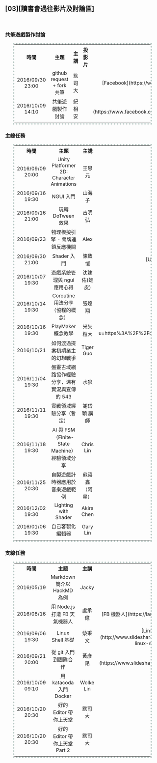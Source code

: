 ## [03][讀書會過往影片及討論區]

<br>
<!--
<center><table style="width:100%; text-align:center; vertical-align:middle;">
<tr>
<td></td>
<td></td>
<td></td>
<td></td>
</tr>
</table></center>
-->

### 共筆遊戲製作討論


<center><table style="width:90%; text-align:center; vertical-align:middle; border: 5px dotted #BACAC6;">

<tr>
<!------------------------------------------------------>
<th style="width:16%;">時間							</th>
<th style="width:16%;">主題							</th>
<th style="width:16%;">主講							</th>
<th style="width:16%;">投影片						</th>
<th style="width:16%;">影片							</th>
<th style="width:16%;">提問交流區						</th>
<!------------------------------------------------------>
</tr>

<tr>
<!------------------------------------------------------>
<td>2016/09/30 23:00</td>
<td>github request + fork 共筆</td>
<td>默司大</td>
<td></td>
<td>[Facebook](https://www.facebook.com/readbook999/videos/1810950809147341/)</td>
<td>[點我跳轉](https://github.com/onlinereadbook/bookunity/issues/12)</td>
<!------------------------------------------------------>
</tr>

<tr>
<!------------------------------------------------------>
<td>2016/10/09 14:10								</td>
<td>共筆遊戲製作討論									</td>
<td>紀相安											</td>
<td>												</td>
<td>[Facebook](https://www.facebook.com/groups/1606498833013546/permalink/1654764391520323/)</td>
<td>[點我跳轉](https://github.com/onlinereadbook/bookunity/issues/14)</td>
<!------------------------------------------------------>
</tr>

<tr>
<!------------------------------------------------------>
<td>												</td>
<td>												</td>
<td>												</td>
<td>												</td>
<td>												</td>
<td>												</td>
<!------------------------------------------------------>
</tr>

</table></center>

### 主線任務

<center><table style="width:90%; text-align:center; vertical-align:middle; border: 5px dotted #BACAC6;">

<tr>
<!------------------------------------------------------>
<th style="width:16%;">時間							</th>
<th style="width:16%;">主題							</th>
<th style="width:16%;">主講							</th>
<th style="width:16%;">投影片						</th>
<th style="width:16%;">影片							</th>
<th style="width:16%;">提問交流區						</th>
<!------------------------------------------------------>
</tr>

<tr>
<!------------------------------------------------------>
<td>2016/09/09 20:00								</td>
<td>Unity Platformer 2D: Character Animations		</td>
<td>王思元											</td>
<td>[Unity Platformer 2D](https://docs.google.com/presentation/d/1izJ8POcmN1WSrzkQgwZ32EdERUk4PnPl4fo7wDHFlLY/edit#slide=id.p)</td>
<td>[Youtube](https://youtu.be/yZ5hAKWQ7ZU)			</td>
<td>[點我跳轉](https://github.com/onlinereadbook/bookunity/issues/2)</td>
<!------------------------------------------------------>
</tr>

<tr>
<!------------------------------------------------------>
<td>2016/09/16 19:30								</td>
<td>NGUI 入門										</td>
<td>山海子											</td>
<td>												</td>
<td>[Google Drive](https://drive.google.com/file/d/0B5TQWPMizi8yRXl2M0VDaVpyT3M/view)</td>
<td>[點我跳轉](https://github.com/onlinereadbook/bookunity/issues/3)</td>
<!------------------------------------------------------>
</tr>

<tr>
<!------------------------------------------------------>
<td>2016/09/16 21:00								</td>
<td>玩轉 DoTween 效果								</td>
<td>古明弘											</td>
<td>												</td>
<td>[Youtube](https://youtu.be/jbYXTLcgmYQ)			</td>
<td>[點我跳轉](https://github.com/onlinereadbook/bookunity/issues/4)</td>
<!------------------------------------------------------>
</tr>

<tr>
<!------------------------------------------------------>
<td>2016/09/23										</td>
<td>物理模擬引擎 - 骨牌連鎖反應機關						</td>
<td>Alex											</td>
<td>												</td>
<td>[Youtube](https://youtu.be/1_ob4HVlaHQ)			</td>
<td>[點我跳轉](https://github.com/onlinereadbook/bookunity/issues/6)</td>
<!------------------------------------------------------>
</tr>

<tr>
<!------------------------------------------------------>
<td>2016/09/30 21:00								</td>
<td>Shader 入門										</td>
<td>陳致愷											</td>
<td>[Unity Shader](https://docs.google.com/presentation/d/1PG7e9a2y9YFi6wy5ljuNge_q1MYnXCe1_LZCRxwnua0/edit#slide=id.g16a6727905_0_8)</td>
<td>[Youtube](https://www.youtube.com/watch?v=fhmf5PacfVg&feature=youtu.be)</td>
<td>[點我跳轉](https://github.com/onlinereadbook/bookunity/issues/8)</td>
<!------------------------------------------------------>
</tr>

<!--
<tr>
<td>2016/10/06 14:00								</td>
<td>[Unity 應用領域]大師論壇-Unity 光照與即時渲染系統	</td>
<td>小林信行											</td>
<td>[Unity 製圖基礎 照明篇](http://download.randomexp.net/events/unity/20161005_UnityTaipei_LightingSeminar.pdf)</td>
<td>												</td>
<td>[點我跳轉](https://github.com/onlinereadbook/bookunity/issues/13)</td>
</tr>
-->

<tr>
<!------------------------------------------------------>
<td>2016/10/07 19:30								</td>
<td>遊戲系統管理與 ngui 應用心得						</td>
<td>沈建佑(蛙皮)										</td>
<td>												</td>
<td>[Youtube](https://www.youtube.com/watch?v=5SzQLdI1bPU)</td>
<td>[點我跳轉](https://github.com/onlinereadbook/bookunity/issues/11)</td>
<!------------------------------------------------------>
</tr>

<tr>
<!------------------------------------------------------>
<td>2016/10/14 19:30								</td>
<td>Coroutine 用法分享（協程的概念）					</td>
<td>張煌翔											</td>
<td>												</td>
<td>[Youtube](https://youtu.be/L-VhwCZS1Uc)			</td>
<td>[點我跳轉](https://github.com/onlinereadbook/bookunity/issues/17)</td>
<!------------------------------------------------------>
</tr>

<tr>
<!------------------------------------------------------>
<td>2016/10/16 19:30								</td>
<td>PlayMaker 概念教學								</td>
<td>米矢粒大											</td>
<td>[PlayMaker](https://l.facebook.com/l.php?u=https%3A%2F%2Fdocs.google.com%2Fpresentation%2Fd%2F1dH_nbgdVxoYo2UH86lDPQMHiJ2HMjMFrPkjnRlmlyZk%2Fedit%23slide%3Did.g1844b9fe46_0_1146&h=GAQFeDq4h)</td>
<td>[（活動網址）](https://www.facebook.com/events/1790890107790610/)</td>
<td>[點我跳轉](https://github.com/onlinereadbook/bookunity/issues/21)</td>
<!------------------------------------------------------>
</tr>

<!--
<tr>
<td>2016/10/18 19:30								</td>
<td>nodejs with 7688 & pi 經驗領域					</td>
<td>Lamma 大											</td>
<td>[nodejs with 7688 & pi](https://docs.google.com/presentation/d/1w6J85SOv01o8ZuZLuoNAW8Wy-BMkIIjbjk5GYOnRC0w/edit)</td>
<td>												</td>
<td>												</td>
</tr>
-->

<tr>
<!------------------------------------------------------>
<td>2016/10/21										</td>
<td>如何渡過提案初期業主的幻想戰爭						</td>
<td>Tiger Guo										</td>
<td>												</td>
<td>[（活動網址）](https://www.facebook.com/events/934502916661318/)</td>
<td>[點我跳轉](https://github.com/onlinereadbook/bookunity/issues/10)</td>
<!------------------------------------------------------>
</tr>

<tr>
<!------------------------------------------------------>
<td>2016/11/04 19:30								</td>
<td>盤靈古域網路協作經驗分享，還有實況與宣傳的 543		</td>
<td>水狼												</td>
<td>												</td>
<td>[（活動網址）](https://www.facebook.com/events/1804881393129345/)</td>
<td>[點我跳轉](https://github.com/onlinereadbook/bookunity/issues/19)</td>
<!------------------------------------------------------>
</tr>

<tr>
<!------------------------------------------------------>
<td>2016/11/11 19:30								</td>
<td>實戰領域經驗分享（暫定）							</td>
<td>謝岱穎 講師										</td>
<td>												</td>
<td>[（活動網址）](https://www.facebook.com/events/883936675074234/)</td>
<td>[點我跳轉](https://github.com/onlinereadbook/bookunity/issues/18)</td>
<!------------------------------------------------------>
</tr>

<tr>
<!------------------------------------------------------>
<td>2016/11/18 19:30								</td>
<td>AI 與 FSM（Finite-State Machine）經驗領域分享		</td>
<td>Chris Lin										</td>
<td>												</td>
<td>[（活動網址）](https://www.facebook.com/events/1431680963514109/)</td>
<td>[點我跳轉](https://github.com/onlinereadbook/bookunity/issues/15)</td>
<!------------------------------------------------------>
</tr>

<tr>
<!------------------------------------------------------>
<td>2016/11/25 20:30								</td>
<td>自製遊戲計時器應用於音樂遊戲範例					</td>
<td>蘇禧鑫 （阿星）									</td>
<td>												</td>
<td>[（活動網址）](https://www.facebook.com/events/896190013820816/)</td>
<td>[點我跳轉](https://github.com/onlinereadbook/bookunity/issues/9)</td>
<!------------------------------------------------------>
</tr>

<tr>
<!------------------------------------------------------>
<td>2016/12/02 19:30								</td>
<td>Lighting with Shader							</td>
<td>Akira Chen										</td>
<td>												</td>
<td>[（活動網址）](https://www.facebook.com/events/105507346587704/)</td>
<td>[點我跳轉](https://github.com/onlinereadbook/bookunity/issues/16)</td>
<!------------------------------------------------------>
</tr>

<tr>
<!------------------------------------------------------>
<td>2016/01/06 19:30								</td>
<td>自己客製化編輯器									</td>
<td>Gary Lin										</td>
<td>												</td>
<td>[（活動網址）](https://www.facebook.com/events/714655155349239/)</td>
<td>[點我跳轉](https://github.com/onlinereadbook/bookunity/issues/20)</td>
<!------------------------------------------------------>
</tr>

<tr>
<!------------------------------------------------------>
<td>												</td>
<td>												</td>
<td>												</td>
<td>												</td>
<td>												</td>
<td>												</td>
<!------------------------------------------------------>
</tr>

</table></center>

### 支線任務

<center><table style="width:90%; text-align:center; vertical-align:middle; border: 5px dotted #BACAC6;">

<tr>
<!------------------------------------------------------>
<th style="width:16%;">時間							</th>
<th style="width:16%;">主題							</th>
<th style="width:16%;">主講							</th>
<th style="width:16%;">投影片							</th>
<th style="width:16%;">影片							</th>
<th style="width:16%;">提問交流區						</th>
<!------------------------------------------------------>
</tr>

<tr>
<!------------------------------------------------------>
<td>2016/05/19</td>
<td>Markdown 簡介以 HackMD 為例</td>
<td>Jacky</td>
<td></td>
<td>[Markdown<br>HackMD](https://youtu.be/8maKJ6CJ9no)</td>
<td></td>
<!------------------------------------------------------>
</tr>

<tr>
<!------------------------------------------------------>
<td>2016/08/16</td>
<td>用 Node.js 打造 FB 天氣機器人</td>
<td>盧承億</td>
<td>[FB 機器人](https://larry850806.github.io/weather/)</td>
<td>[Youtube](https://youtu.be/c5gz5TxtEQk)</td>
<td>[點我跳轉](https://github.com/onlinereadbook/booknodejs/issues/5)</td>
<!------------------------------------------------------>
</tr>

<tr>
<!------------------------------------------------------>
<td>2016/09/06 19:30								</td>
<td>Linux Shell 基礎									</td>
<td>蔡秉文											</td>
<td>[Linux Shell 基礎](http://www.slideshare.net/ssuser3e0b1d/basic-of-linux-shell-command)</td>
<td>[Youtube](https://youtu.be/FBoYiq1pbD0)			</td>
<td>[點我跳轉](https://github.com/onlinereadbook/booknodejs/issues/8)</td>
<!------------------------------------------------------>
</tr>

<tr>
<!------------------------------------------------------>
<td>2016/09/21 20:00</td>
<td>從 git 入門到團隊合作</td>
<td>黃彥銘</td>
<td>[Git 入門](https://www.slideshare.net/secret/retavuvmp0Vbun)</td>
<td>[Youtube](https://youtu.be/DqYJwg6dvJo)</td>
<td>[點我跳轉](https://github.com/onlinereadbook/bookunity/issues/5)</td>
<!------------------------------------------------------>
</tr>

<tr>
<!------------------------------------------------------>
<td>2016/10/09 09:10								</td>
<td>用 katacoda 入門 Docker							</td>
<td>Wolke Lin										</td>
<td>												</td>
<td>[FaceBook](https://www.facebook.com/groups/750311598438135/permalink/847523582050269/)</td>
<td>												</td>
<!------------------------------------------------------>
</tr>

<tr>
<!------------------------------------------------------>
<td>2016/10/20 20:30								</td>
<td>好的 Editor 帶你上天堂							</td>
<td>默司大											</td>
<td>												</td>
<td>[Facebook](https://www.facebook.com/groups/207139586323090/permalink/324049674632080/?match=57SAIOebuCDlroks55u4LOWuiSzntIA%3D)</td>
<td>[點我跳轉](https://github.com/mosluce/vscode-quick-start)</td>
<!------------------------------------------------------>
</tr>

<tr>
<!------------------------------------------------------>
<td>2016/10/20 20:30								</td>
<td>好的 Editor 帶你上天堂 Part 2						</td>
<td>默司大											</td>
<td>												</td>
<td>[Facebook](https://www.facebook.com/readbook999/videos/1821206701455085/)</td>
<td>[點我跳轉](https://github.com/mosluce/vscode-quick-start)</td>
<!------------------------------------------------------>
</tr>

<tr>
<!------------------------------------------------------>
<td>												</td>
<td>												</td>
<td>												</td>
<td>												</td>
<td>												</td>
<td>												</td>
<!------------------------------------------------------>
</tr>

</table></center>
